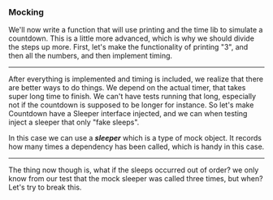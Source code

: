 ### Mocking

We'll now write a function that will use printing and the time lib to simulate a countdown. This is a little more advanced, which is why we should divide the steps up more. First, let's make the functionality of printing "3", and then all the numbers, and then implement timing.

---

After everything is implemented and timing is included, we realize that there are better ways to do things. We depend on the actual timer, that takes super long time to finish. We can't have tests running that long, especially not if the countdown is supposed to be longer for instance. So let's make Countdown have a Sleeper interface injected, and we can when testing inject a sleeper that only "fake sleeps". 

In this case we can use a ***sleeper*** which is a type of mock object. It records how many times a dependency has been called, which is handy in this case.

---

The thing now though is, what if the sleeps occurred out of order? we only know from our test that the mock sleeper was called three times, but when? Let's try to break this.